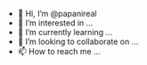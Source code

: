 - 👋 Hi, I’m @papanireal
- 👀 I’m interested in ...
- 🌱 I’m currently learning ...
- 💞️ I’m looking to collaborate on ...
- 📫 How to reach me ...

<!---
papanireal/papanireal is a ✨ special ✨ repository because its `README.md` (this file) appears on your GitHub profile.
You can click the Preview link to take a look at your changes.
--->
